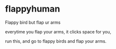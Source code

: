 # flappyhuman


Flappy bird but flap ur arms


everytime you flap your arms, it clicks space for you,


run this, and go to flappy birds and flap your arms.
